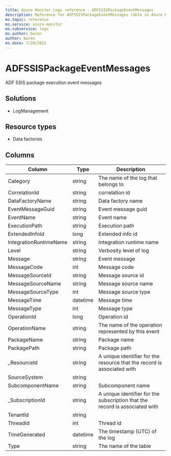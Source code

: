 ```yaml
---
title: Azure Monitor Logs reference - ADFSSISPackageEventMessages
description: Reference for ADFSSISPackageEventMessages table in Azure Monitor Logs.
ms.topic: reference
ms.service: azure-monitor
ms.subservice: logs
ms.author: bwren
author: bwren
ms.date: 7/20/2021
---
```


# ADFSSISPackageEventMessages

 ADF SSIS package execution event messages

## Solutions

- LogManagement
## Resource types

- Data factories




## Columns

|Column|Type|Description|
|---|---|---|
|Category|string|The name of the log that belongs to|
|CorrelationId|string|correlation id|
|DataFactoryName|string|Data factory name|
|EventMessageGuid|string|Event message guid|
|EventName|string|Event name|
|ExecutionPath|string|Execution path|
|ExtendedInfoId|long|Extended info id|
|IntegrationRuntimeName|string|Integration runtime name|
|Level|string|Verbosity level of log|
|Message|string|Event message|
|MessageCode|int|Message code|
|MessageSourceId|string|Message source id|
|MessageSourceName|string|Message source name|
|MessageSourceType|int|Message source type|
|MessageTime|datetime|Message time|
|MessageType|int|Message type|
|OperationId|long|Operation id|
|OperationName|string|The name of the operation represented by this event|
|PackageName|string|Package name|
|PackagePath|string|Package path|
|_ResourceId|string|A unique identifier for the resource that the record is associated with|
|SourceSystem|string||
|SubcomponentName|string|Subcomponent name|
|_SubscriptionId|string|A unique identifier for the subscription that the record is associated with|
|TenantId|string||
|ThreadId|int|Thread id|
|TimeGenerated|datetime|The timestamp (UTC) of the log|
|Type|string|The name of the table|
